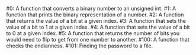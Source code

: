 #0: A function that converts a binary number to an unsigned int.
#1: A function that prints the binary representation of a number.
#2: A function that returns the value of a bit at a given index.
#3: A function that sets the value of a bit to 1 at a given index.
#4: A function that sets the value of a bit to 0 at a given index.
#5: A function that returns the number of bits you would need to flip to get from one number to another.
#100: A function that checks the endianness.
#101: Finding the password to a file.
